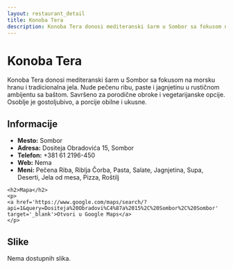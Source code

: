 ```yaml
---
layout: restaurant_detail
title: Konoba Tera
description: Konoba Tera donosi mediteranski šarm u Sombor sa fokusom na morsku hranu i tradicionalna jela. Nude pečenu ribu, paste i jagnjetinu u rustičnom ambijentu sa baštom. Savršeno za porodične obroke i vegetarijanske opcije. Osoblje je gostoljubivo, a porcije obilne i ukusne.
---
```


# Konoba Tera
<p class="description">Konoba Tera donosi mediteranski šarm u Sombor sa fokusom na morsku hranu i tradicionalna jela. Nude pečenu ribu, paste i jagnjetinu u rustičnom ambijentu sa baštom. Savršeno za porodične obroke i vegetarijanske opcije. Osoblje je gostoljubivo, a porcije obilne i ukusne.</p>

<div class="left-column text-content">
    <h2>Informacije</h2>
    <ul>
        <li><strong>Mesto:</strong> Sombor</li>
        <li><strong>Adresa:</strong> Dositeja Obradovića 15, Sombor</li>
        <li><strong>Telefon:</strong> +381 61 2196-450</li>
        <li><strong>Web:</strong> Nema</li>
        <li><strong>Meni:</strong> Pečena Riba, Riblja Čorba, Pasta, Salate, Jagnjetina, Supa, Deserti, Jela od mesa, Pizza, Roštilj</li>
    </ul>

    <h2>Mapa</h2>
    <p>
    <a href='https://www.google.com/maps/search/?api=1&query=Dositeja%20Obradovi%C4%87a%2015%2C%20Sombor%2C%20Sombor' target='_blank'>Otvori u Google Maps</a>
    </p>
</div>

<div class="right-column">
    <h2>Slike</h2>
    <div class="images-grid">
<p>Nema dostupnih slika.</p>
    </div>
</div>